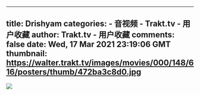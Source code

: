 
---
title: Drishyam
categories: 
    - 音视频
    - Trakt.tv - 用户收藏
author: Trakt.tv - 用户收藏
comments: false
date: Wed, 17 Mar 2021 23:19:06 GMT
thumbnail: https://walter.trakt.tv/images/movies/000/148/616/posters/thumb/472ba3c8d0.jpg
---

<div>   
<img src="https://walter.trakt.tv/images/movies/000/148/616/posters/thumb/472ba3c8d0.jpg" style="max-width: 100%;" referrerpolicy="no-referrer">  
</div>
            